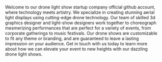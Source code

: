 Welcome to our drone light show startup company official github account, where technology meets artistry. 
We specialize in creating stunning aerial light displays using cutting-edge drone technology. 
Our team of skilled 3d graphics designer and light-show designers work together to choreograph mesmerizing performances that are perfect for a variety of events, from corporate gatherings to music festivals.
Our drone shows are customizable to fit any theme or branding, and are guaranteed to leave a lasting impression on your audience. 
Get in touch with us today to learn more about how we can elevate your event to new heights with our dazzling drone light shows.
